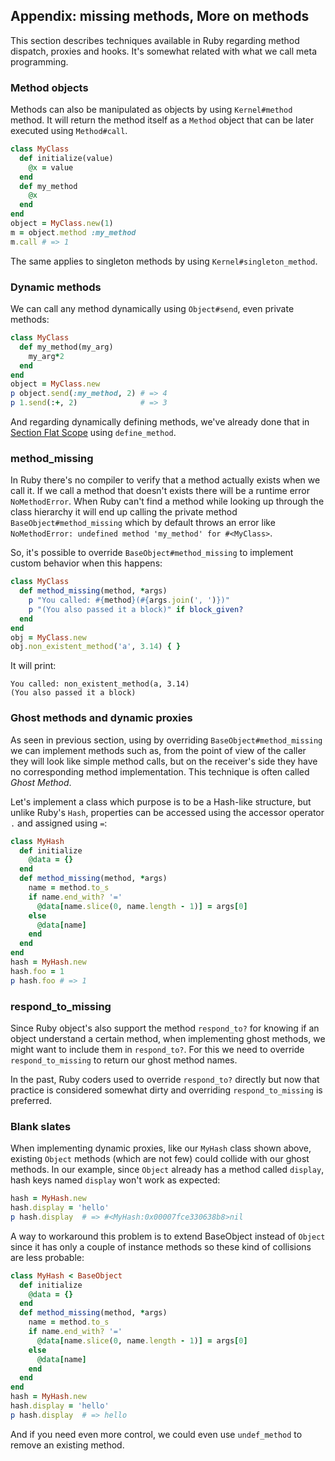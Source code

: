 ## Appendix: missing methods, More on methods

This section describes techniques available in Ruby regarding method dispatch, proxies and hooks. It's somewhat related with what we call meta programming. 

### Method objects

Methods can also be manipulated as objects by using `Kernel#method` method. It will return the method itself as a `Method` object that can be later executed using `Method#call`.

```rb
class MyClass
  def initialize(value)
    @x = value
  end
  def my_method
    @x
  end
end
object = MyClass.new(1)
m = object.method :my_method
m.call # => 1
```

The same applies to singleton methods by using `Kernel#singleton_method`.

### Dynamic methods

We can call any method dynamically using `Object#send`, even private methods: 

```rb
class MyClass
  def my_method(my_arg)
    my_arg*2
  end
end
object = MyClass.new
p object.send(:my_method, 2) # => 4
p 1.send(:+, 2)              # => 3
```

And regarding dynamically defining methods, we've already done that in [Section Flat Scope](#flat-scope) using `define_method`.


<i id="method_missing"></i>

### method_missing

In Ruby there's no compiler to verify that a method actually exists when we call it. If we call a method that doesn't exists there will be a runtime error `NoMethodError`. When Ruby can't find a method while looking up through the class hierarchy it will end up calling the private method `BaseObject#method_missing` which by default throws an error like `NoMethodError: undefined method 'my_method' for #<MyClass>`. 

So, it's possible to override `BaseObject#method_missing` to implement custom behavior when this happens: 

```rb
class MyClass
  def method_missing(method, *args)
    p "You called: #{method}(#{args.join(', ')})"
    p "(You also passed it a block)" if block_given?
  end
end
obj = MyClass.new
obj.non_existent_method('a', 3.14) { }
```

It will print:

```
You called: non_existent_method(a, 3.14)
(You also passed it a block)
```

### Ghost methods and dynamic proxies

As seen in previous section, using by overriding `BaseObject#method_missing` we can implement methods such as, from the point of view of the caller they will look like simple method calls, but on the receiver's side they have no corresponding method implementation. This technique is often called *Ghost Method*. 

Let's implement a class which purpose is to be a Hash-like structure, but unlike Ruby's `Hash`, properties can be accessed using the accessor operator `.` and assigned using `=`:

```rb
class MyHash
  def initialize
    @data = {}
  end
  def method_missing(method, *args)
    name = method.to_s
    if name.end_with? '='
      @data[name.slice(0, name.length - 1)] = args[0]
    else
      @data[name]
    end
  end
end
hash = MyHash.new
hash.foo = 1
p hash.foo # => 1
```

### respond_to_missing

Since Ruby object's also support the method `respond_to?` for knowing if an object understand a certain method, when implementing ghost methods, we might want to include them in `respond_to?`. For this we need to override `respond_to_missing` to return our ghost method names.

In the past, Ruby coders used to override `respond_to?` directly but now that practice is considered somewhat dirty and overriding `respond_to_missing` is preferred.

### Blank slates

When implementing dynamic proxies, like our `MyHash` class shown above, existing `Object` methods (which are not few) could collide with our ghost methods. In our example, since `Object` already has a method called `display`, hash keys named `display` won't work as expected: 

```rb
hash = MyHash.new
hash.display = 'hello'
p hash.display  # => #<MyHash:0x00007fce330638b8>nil
```

A way to workaround this problem is to extend BaseObject instead of `Object` since it has only a couple of instance methods so these kind of collisions are less probable:

```rb
class MyHash < BaseObject
  def initialize
    @data = {}
  end
  def method_missing(method, *args)
    name = method.to_s
    if name.end_with? '='
      @data[name.slice(0, name.length - 1)] = args[0]
    else
      @data[name]
    end
  end
end
hash = MyHash.new
hash.display = 'hello'
p hash.display  # => hello
```

And if you need even more control, we could even use `undef_method` to remove an existing method.